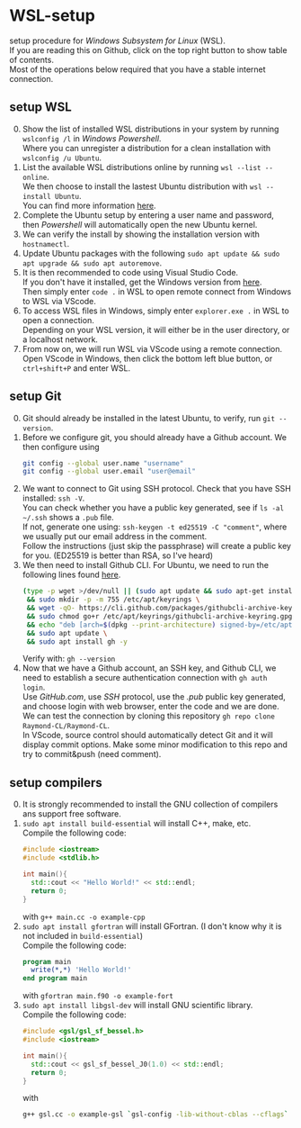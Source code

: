 # WSL-setup

setup procedure for *Windows Subsystem for Linux* (WSL). \
If you are reading this on Github, click on the top right button to show table of contents. \
Most of the operations below required that you have a stable internet connection.

## setup WSL

0. Show the list of installed WSL distributions in your system by running `wslconfig /l` in *Windows Powershell*. \
   Where you can unregister a distribution for a clean installation with `wslconfig /u Ubuntu`.
1. List the available WSL distributions online by running `wsl --list --online`. \
   We then choose to install the lastest Ubuntu distribution with `wsl --install Ubuntu`. \
   You can find more information [here](https://learn.microsoft.com/en-us/windows/wsl/).
2. Complete the Ubuntu setup by entering a user name and password, then *Powershell* will automatically open the new Ubuntu kernel.
3. We can verify the install by showing the installation version with `hostnamectl`.
4. Update Ubuntu packages with the following `sudo apt update && sudo apt upgrade && sudo apt autoremove`.
5. It is then recommended to code using Visual Studio Code. \
   If you don't have it installed, get the Windows version from [here](https://code.visualstudio.com/Download). \
   Then simply enter `code .` in WSL to open remote connect from Windows to WSL via VScode.
6. To access WSL files in Windows, simply enter `explorer.exe .` in WSL to open a connection. \
   Depending on your WSL version, it will either be in the user directory, or a localhost network.
7. From now on, we will run WSL via VScode using a remote connection. \
   Open VScode in Windows, then click the bottom left blue button, or `ctrl+shift+P` and enter WSL.

## setup Git

0. Git should already be installed in the latest Ubuntu, to verify, run `git --version`.
1. Before we configure git, you should already have a Github account. We then configure using
   ```bash
   git config --global user.name "username"
   git config --global user.email "user@email"
   ```
2. We want to connect to Git using SSH protocol. Check that you have SSH installed: `ssh -V`. \
   You can check whether you have a public key generated, see if `ls -al ~/.ssh` shows a `.pub` file. \
   If not, generate one using: `ssh-keygen -t ed25519 -C "comment"`, where we usually put our email address in the comment. \
   Follow the instructions (just skip the passphrase) will create a public key for you. (ED25519 is better than RSA, so I've heard)
3. We then need to install Github CLI. For Ubuntu, we need to run the following lines found [here](https://github.com/cli/cli/blob/trunk/docs/install_linux.md).
   ```bash
   (type -p wget >/dev/null || (sudo apt update && sudo apt-get install wget -y)) \
	&& sudo mkdir -p -m 755 /etc/apt/keyrings \
	&& wget -qO- https://cli.github.com/packages/githubcli-archive-keyring.gpg | sudo tee /etc/apt/keyrings/githubcli-archive-keyring.gpg > /dev/null \
	&& sudo chmod go+r /etc/apt/keyrings/githubcli-archive-keyring.gpg \
	&& echo "deb [arch=$(dpkg --print-architecture) signed-by=/etc/apt/keyrings/githubcli-archive-keyring.gpg] https://cli.github.com/packages stable main" | sudo tee /etc/apt/sources.list.d/github-cli.list > /dev/null \
	&& sudo apt update \
	&& sudo apt install gh -y
   ```
   Verify with: `gh --version`
4. Now that we have a Github account, an SSH key, and Github CLI, we need to establish a secure authentication connection with `gh auth login`. \
   Use *GitHub.com*, use *SSH* protocol, use the *.pub* public key generated, and choose login with web browser, enter the code and we are done. \
   We can test the connection by cloning this repository `gh repo clone Raymond-CL/Raymond-CL`. \
   In VScode, source control should automatically detect Git and it will display commit options. Make some minor modification to this repo and try to commit&push (need comment). 

## setup compilers

0. It is strongly recommended to install the GNU collection of compilers ans support free software.
1. `sudo apt install build-essential` will install C++, make, etc. \
   Compile the following code:
   ```cpp
   #include <iostream>
   #include <stdlib.h>

   int main(){
     std::cout << "Hello World!" << std::endl;
     return 0;
   }
   ```
   with `g++ main.cc -o example-cpp`
2. `sudo apt install gfortran` will install GFortran. (I don't know why it is not included in `build-essential`) \
   Compile the following code:
   ```fortran
   program main
     write(*,*) 'Hello World!'
   end program main
   ```
   with `gfortran main.f90 -o example-fort`
3. `sudo apt install libgsl-dev` will install GNU scientific library. \
   Compile the following code:
   ```cpp
   #include <gsl/gsl_sf_bessel.h>
   #include <iostream>

   int main(){
     std::cout << gsl_sf_bessel_J0(1.0) << std::endl;
     return 0;
   }
   ```
   with 
   ```bash
   g++ gsl.cc -o example-gsl `gsl-config -lib-without-cblas --cflags`
   ```